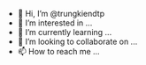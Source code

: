 - 👋 Hi, I’m @trungkiendtp
- 👀 I’m interested in ...
- 🌱 I’m currently learning ...
- 💞️ I’m looking to collaborate on ...
- 📫 How to reach me ...

<!---
trungkiendtp/trungkiendtp is a ✨ special ✨ repository because its `README.md` (this file) appears on your GitHub profile.
You can click the Preview link to take a look at your changes.
--->
